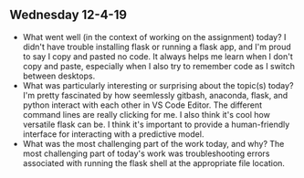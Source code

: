 ## Wednesday 12-4-19
- What went well (in the context of working on the assignment) today?
I didn't have trouble installing flask or running a flask app, and I'm proud to say I copy and pasted no code. It always helps me learn when I don't copy and paste, especially when I also try to remember code as I switch between desktops.
- What was particularly interesting or surprising about the topic(s) today?
I'm pretty fascinated by how seemlessly gitbash, anaconda, flask, and python interact with each other in VS Code Editor. The different command lines are really clicking for me. I also think it's cool how versatile flask can be. I think it's important to provide a human-friendly interface for interacting with a predictive model.
- What was the most challenging part of the work today, and why?
The most challenging part of today's work was troubleshooting errors associated with running the flask shell at the appropriate file location.
